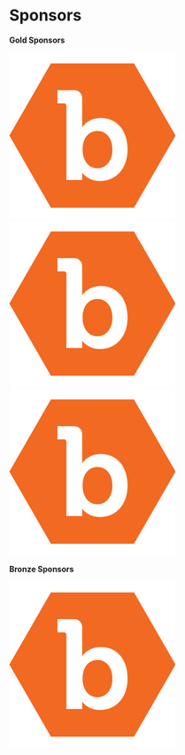 # Sponsors

**Gold Sponsors**

[![](../.gitbook/assets/bugcrowd.png)](https://www.bugcrowd.com)
[![](../.gitbook/assets/bugcrowd.png)](https://www.anlyz.co)
[![](../.gitbook/assets/bugcrowd.png)](https://www.securityinnovation.com)

**Bronze Sponsors**

[![](../.gitbook/assets/bugcrowd.png)](http://www.intouchworld.net)

